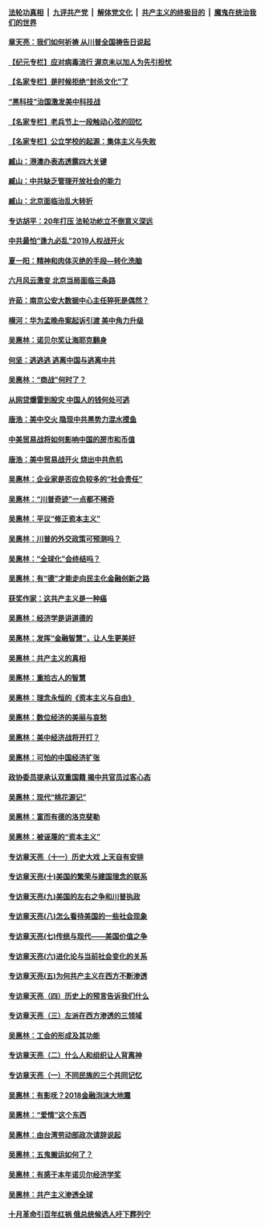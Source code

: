 ####  [法轮功真相](../../../../basic/blob/master/README.md?t=05180502) &nbsp;|&nbsp; [九评共产党](../../../../9ping.md/blob/master/README.md?t=05180502) &nbsp;|&nbsp; [解体党文化](../../../../jtdwh.md/blob/master/README.md?t=05180502)  &nbsp;|&nbsp; [共产主义的终极目的](../../../../gczydzjmd.md/blob/master/README.md?t=05180502) &nbsp;|&nbsp; [魔鬼在统治我们的世界](../../../../mgztzwmdsj.md/blob/master/README.md?t=05180502) 

#### [章天亮：我们如何祈祷 从川普全国祷告日说起](../pages/nsc423/n11944627.md?t=05180502) 

#### [【纪元专栏】应对病毒流行 渥京未以加人为先引担忧](../pages/nsc423/n11875714.md?t=05180502) 

#### [【名家专栏】是时候拒绝“封杀文化”了](../pages/nsc423/n11814093.md?t=05180502) 

#### [“黑科技”治国激发美中科技战](../pages/nsc423/n11638056.md?t=05180502) 

#### [【名家专栏】老兵节上一段触动心弦的回忆](../pages/nsc423/n11646016.md?t=05180502) 

#### [【名家专栏】公立学校的起源：集体主义与失败](../pages/nsc423/n11601833.md?t=05180502) 

#### [臧山：港澳办表态透露四大关键](../pages/nsc423/n11421628.md?t=05180502) 

#### [臧山：中共缺乏管理开放社会的能力](../pages/nsc423/n11407457.md?t=05180502) 

#### [臧山：北京面临治乱大转折](../pages/nsc423/n11406895.md?t=05180502) 

#### [专访胡平：20年打压 法轮功屹立不倒意义深远](../pages/nsc423/n11398800.md?t=05180502) 

#### [中共最怕“逢九必乱”2019人权战开火](../pages/nsc423/n11385248.md?t=05180502) 

#### [夏一阳：精神和肉体灭绝的手段—转化洗脑](../pages/nsc423/n11368250.md?t=05180502) 

#### [六月风云激变 北京当局面临三条路](../pages/nsc423/n11313668.md?t=05180502) 

#### [许茹：南京公安大数据中心主任猝死是偶然？](../pages/nsc423/n11064744.md?t=05180502) 

#### [横河：华为孟晚舟案起诉引渡 美中角力升级](../pages/nsc423/n11027230.md?t=05180502) 

#### [吴惠林：诺贝尔奖让海耶克翻身](../pages/nsc423/n10890049.md?t=05180502) 

#### [何坚：逃逃逃 逃离中国与逃离中共](../pages/nsc423/n10592891.md?t=05180502) 

#### [吴惠林：“商战”何时了？](../pages/nsc423/n10573558.md?t=05180502) 

#### [从网贷爆雷到股灾 中国人的钱何处可逃](../pages/nsc423/n10572800.md?t=05180502) 

#### [唐浩：美中交火 隐现中共黑势力混水摸鱼](../pages/nsc423/n10544040.md?t=05180502) 

#### [中美贸易战将如何影响中国的房市和币值](../pages/nsc423/n10543697.md?t=05180502) 

#### [唐浩：美中贸易战开火 烧出中共危机](../pages/nsc423/n10540126.md?t=05180502) 

#### [吴惠林：企业家是否应负较多的“社会责任”](../pages/nsc423/n10535022.md?t=05180502) 

#### [吴惠林：“川普奇迹”一点都不稀奇](../pages/nsc423/n10512808.md?t=05180502) 

#### [吴惠林：平议“修正资本主义”](../pages/nsc423/n10495724.md?t=05180502) 

#### [吴惠林：川普的外交政策可预测吗？](../pages/nsc423/n10462387.md?t=05180502) 

#### [吴惠林：“全球化”会终结吗？](../pages/nsc423/n10452838.md?t=05180502) 

#### [吴惠林：有“德”才能走向民主化金融创新之路](../pages/nsc423/n10432292.md?t=05180502) 

#### [获奖作家：这共产主义是一种癌](../pages/nsc423/n10431541.md?t=05180502) 

#### [吴惠林：经济学是讲道德的](../pages/nsc423/n10398014.md?t=05180502) 

#### [吴惠林：发挥“金融智慧”，让人生更美好](../pages/nsc423/n10375019.md?t=05180502) 

#### [吴惠林：共产主义的真相](../pages/nsc423/n10351394.md?t=05180502) 

#### [吴惠林：重拾古人的智慧](../pages/nsc423/n10337691.md?t=05180502) 

#### [吴惠林：理念永恒的《资本主义与自由》](../pages/nsc423/n10316274.md?t=05180502) 

#### [吴惠林：数位经济的美丽与哀愁](../pages/nsc423/n10292946.md?t=05180502) 

#### [吴惠林：美中经济战将开打？](../pages/nsc423/n10258825.md?t=05180502) 

#### [吴惠林：可怕的中国经济扩张](../pages/nsc423/n10219147.md?t=05180502) 

#### [政协委员提承认双重国籍 揭中共官员过客心态](../pages/nsc423/n10208809.md?t=05180502) 

#### [吴惠林：现代“桃花源记”](../pages/nsc423/n10185234.md?t=05180502) 

#### [吴惠林：富而有德的洛克斐勒](../pages/nsc423/n10142264.md?t=05180502) 

#### [吴惠林：被诬蔑的“资本主义”](../pages/nsc423/n10124816.md?t=05180502) 

#### [专访章天亮（十一）历史大戏 上天自有安排](../pages/nsc423/n10094905.md?t=05180502) 

#### [专访章天亮(十)美国的繁荣与建国理念的联系](../pages/nsc423/n10094899.md?t=05180502) 

#### [专访章天亮(九)美国的左右之争和川普执政](../pages/nsc423/n10094889.md?t=05180502) 

#### [专访章天亮(八)怎么看待美国的一些社会现象](../pages/nsc423/n10094857.md?t=05180502) 

#### [专访章天亮(七)传统与现代——美国价值之争](../pages/nsc423/n10093140.md?t=05180502) 

#### [专访章天亮(六)进化论与当前社会变化的关系](../pages/nsc423/n10092036.md?t=05180502) 

#### [专访章天亮(五)为何共产主义在西方不断渗透](../pages/nsc423/n10083620.md?t=05180502) 

#### [专访章天亮（四）历史上的预言告诉我们什么](../pages/nsc423/n10083606.md?t=05180502) 

#### [专访章天亮（三）左派在西方渗透的三领域](../pages/nsc423/n10081115.md?t=05180502) 

#### [吴惠林：工会的形成及其功能](../pages/nsc423/n10080633.md?t=05180502) 

#### [专访章天亮（二）什么人和组织让人背离神](../pages/nsc423/n10076637.md?t=05180502) 

#### [专访章天亮（一）不同民族的三个共同记忆](../pages/nsc423/n10074188.md?t=05180502) 

#### [吴惠林：有影呒？2018金融泡沫大地震](../pages/nsc423/n10040534.md?t=05180502) 

#### [吴惠林：“爱情”这个东西](../pages/nsc423/n10019423.md?t=05180502) 

#### [吴惠林：由台湾劳动部政次请辞说起](../pages/nsc423/n9979679.md?t=05180502) 

#### [吴惠林：五鬼搬运如何了？](../pages/nsc423/n9925338.md?t=05180502) 

#### [吴惠林：有感于本年诺贝尔经济学奖](../pages/nsc423/n9871883.md?t=05180502) 

#### [吴惠林：共产主义渗透全球](../pages/nsc423/n9812748.md?t=05180502) 

#### [十月革命引百年红祸 俄总统候选人吁下葬列宁](../pages/nsc423/n9810182.md?t=05180502) 

